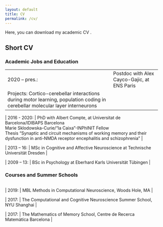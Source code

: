 ```yaml
---
layout: default
title: CV
permalink: /cv/
---
```


<link href="https://stackpath.bootstrapcdn.com/font-awesome/4.7.0/css/font-awesome.min.css" rel="stylesheet">

Here, you can download my academic CV [<i class="fa fa-file-text"></i>](https://heikestein.github.io/documents/CV.pdf).

## Short CV

### Academic Jobs and Education

|  |  |
| --- | --- |
| 2020 – pres.: | Postdoc with Alex Cayco-Gajic, at ENS Paris<br/> 
Projects: Cortico-cerebellar interactions during motor learning, population coding in cerebellar molecular layer interneurons |

| 2016 - 2020: | PhD with Albert Compte, at Universitat de Barcelona/IDIBAPS Barcelona<br/>
Marie Sklodowska-Curie/“la Caixa”-INPhINIT Fellow<br/>
Thesis “Synaptic and circuit mechanisms of working memory and their dysfunction in anti-NMDA receptor encephalitis and schizophrenia” |

| 2013 – 16: | MSc in Cognitive and Affective Neuroscience at Technische Universität Dresden |

| 2009 – 13: | BSc in Psychology at Eberhard Karls Universität Tübingen |


### Courses and Summer Schools

|  |  |
| --- | --- |

| 2019: | MBL Methods in Computational Neuroscience, Woods Hole, MA |

| 2017: | The Computational and Cognitive Neuroscience Summer School, NYU Shanghai |

| 2017: | The Mathematics of Memory School, Centre de Recerca Matemàtica Barcelona |
